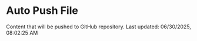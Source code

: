 # Auto Push File

Content that will be pushed to GitHub repository.
Last updated: 06/30/2025, 08:02:25 AM